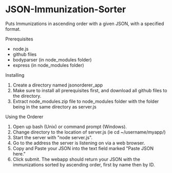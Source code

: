# JSON-Immunization-Sorter
Puts Immunizations in ascending order with a given JSON, with a specified format.

Prerequisites

- node.js
- github files
- bodyparser (in node_modules folder)
- express (in node_modules folder)

Installing

1. Create a directory named jsonorderer_app
2. Make sure to install all prerequisites first, and download all github files to the directory.
3. Extract node_modules.zip file to node_modules folder with the folder being in the same directory as server.js

Using the Orderer

1. Open up bash (Unix) or command prompt (Windows).
3. Change directory to the location of server.js (ie cd ~/username/myapp/)
4. Start the server with "node server.js".
5. Go to the address the server is listening on via a web browser.
6. Copy and Paste your JSON into the text field marked "Paste JSON here."
7. Click submit. The webapp should return your JSON with the immunizations sorted by ascending order, first by name then by ID.
